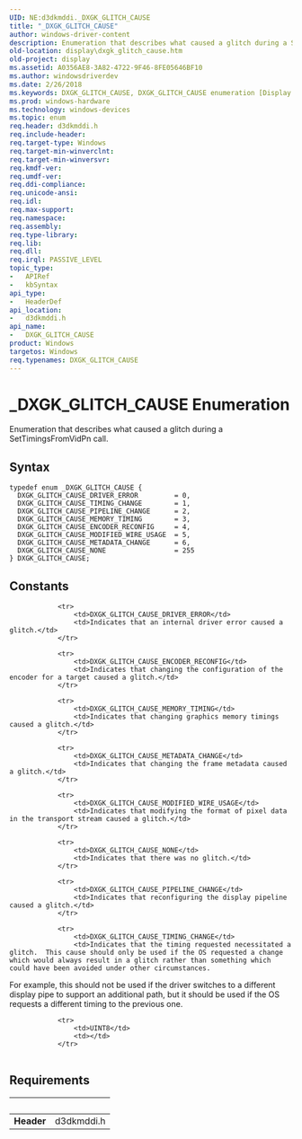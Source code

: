 ```yaml
---
UID: NE:d3dkmddi._DXGK_GLITCH_CAUSE
title: "_DXGK_GLITCH_CAUSE"
author: windows-driver-content
description: Enumeration that describes what caused a glitch during a SetTimingsFromVidPn call.
old-location: display\dxgk_glitch_cause.htm
old-project: display
ms.assetid: A0356AE8-3A82-4722-9F46-8FE05646BF10
ms.author: windowsdriverdev
ms.date: 2/26/2018
ms.keywords: DXGK_GLITCH_CAUSE, DXGK_GLITCH_CAUSE enumeration [Display Devices], DXGK_GLITCH_CAUSE_DRIVER_ERROR, DXGK_GLITCH_CAUSE_ENCODER_RECONFIG, DXGK_GLITCH_CAUSE_MEMORY_TIMING, DXGK_GLITCH_CAUSE_METADATA_CHANGE, DXGK_GLITCH_CAUSE_MODIFIED_WIRE_USAGE, DXGK_GLITCH_CAUSE_NONE, DXGK_GLITCH_CAUSE_PIPELINE_CHANGE, DXGK_GLITCH_CAUSE_TIMING_CHANGE, _DXGK_GLITCH_CAUSE, d3dkmddi/DXGK_GLITCH_CAUSE, d3dkmddi/DXGK_GLITCH_CAUSE_DRIVER_ERROR, d3dkmddi/DXGK_GLITCH_CAUSE_ENCODER_RECONFIG, d3dkmddi/DXGK_GLITCH_CAUSE_MEMORY_TIMING, d3dkmddi/DXGK_GLITCH_CAUSE_METADATA_CHANGE, d3dkmddi/DXGK_GLITCH_CAUSE_MODIFIED_WIRE_USAGE, d3dkmddi/DXGK_GLITCH_CAUSE_NONE, d3dkmddi/DXGK_GLITCH_CAUSE_PIPELINE_CHANGE, d3dkmddi/DXGK_GLITCH_CAUSE_TIMING_CHANGE, display.dxgk_glitch_cause
ms.prod: windows-hardware
ms.technology: windows-devices
ms.topic: enum
req.header: d3dkmddi.h
req.include-header: 
req.target-type: Windows
req.target-min-winverclnt: 
req.target-min-winversvr: 
req.kmdf-ver: 
req.umdf-ver: 
req.ddi-compliance: 
req.unicode-ansi: 
req.idl: 
req.max-support: 
req.namespace: 
req.assembly: 
req.type-library: 
req.lib: 
req.dll: 
req.irql: PASSIVE_LEVEL
topic_type:
-	APIRef
-	kbSyntax
api_type:
-	HeaderDef
api_location:
-	d3dkmddi.h
api_name:
-	DXGK_GLITCH_CAUSE
product: Windows
targetos: Windows
req.typenames: DXGK_GLITCH_CAUSE
---
```


# _DXGK_GLITCH_CAUSE Enumeration
Enumeration that describes what caused a glitch during a SetTimingsFromVidPn call.

## Syntax
````
typedef enum _DXGK_GLITCH_CAUSE { 
  DXGK_GLITCH_CAUSE_DRIVER_ERROR         = 0,
  DXGK_GLITCH_CAUSE_TIMING_CHANGE        = 1,
  DXGK_GLITCH_CAUSE_PIPELINE_CHANGE      = 2,
  DXGK_GLITCH_CAUSE_MEMORY_TIMING        = 3,
  DXGK_GLITCH_CAUSE_ENCODER_RECONFIG     = 4,
  DXGK_GLITCH_CAUSE_MODIFIED_WIRE_USAGE  = 5,
  DXGK_GLITCH_CAUSE_METADATA_CHANGE      = 6,
  DXGK_GLITCH_CAUSE_NONE                 = 255
} DXGK_GLITCH_CAUSE;
````

## Constants

<table>
            
                <tr>
                    <td>DXGK_GLITCH_CAUSE_DRIVER_ERROR</td>
                    <td>Indicates that an internal driver error caused a glitch.</td>
                </tr>
            
                <tr>
                    <td>DXGK_GLITCH_CAUSE_ENCODER_RECONFIG</td>
                    <td>Indicates that changing the configuration of the encoder for a target caused a glitch.</td>
                </tr>
            
                <tr>
                    <td>DXGK_GLITCH_CAUSE_MEMORY_TIMING</td>
                    <td>Indicates that changing graphics memory timings caused a glitch.</td>
                </tr>
            
                <tr>
                    <td>DXGK_GLITCH_CAUSE_METADATA_CHANGE</td>
                    <td>Indicates that changing the frame metadata caused a glitch.</td>
                </tr>
            
                <tr>
                    <td>DXGK_GLITCH_CAUSE_MODIFIED_WIRE_USAGE</td>
                    <td>Indicates that modifying the format of pixel data in the transport stream caused a glitch.</td>
                </tr>
            
                <tr>
                    <td>DXGK_GLITCH_CAUSE_NONE</td>
                    <td>Indicates that there was no glitch.</td>
                </tr>
            
                <tr>
                    <td>DXGK_GLITCH_CAUSE_PIPELINE_CHANGE</td>
                    <td>Indicates that reconfiguring the display pipeline caused a glitch.</td>
                </tr>
            
                <tr>
                    <td>DXGK_GLITCH_CAUSE_TIMING_CHANGE</td>
                    <td>Indicates that the timing requested necessitated a glitch.  This cause should only be used if the OS requested a change which would always result in a glitch rather than something which could have been avoided under other circumstances.  

For example, this should not be used if the driver switches to a different display pipe to support an additional path, but it should be used if the OS requests a different timing to the previous one.</td>
                </tr>
            
                <tr>
                    <td>UINT8</td>
                    <td></td>
                </tr>
</table>


## Requirements
| &nbsp; | &nbsp; |
| ---- |:---- |
| **Header** | d3dkmddi.h |